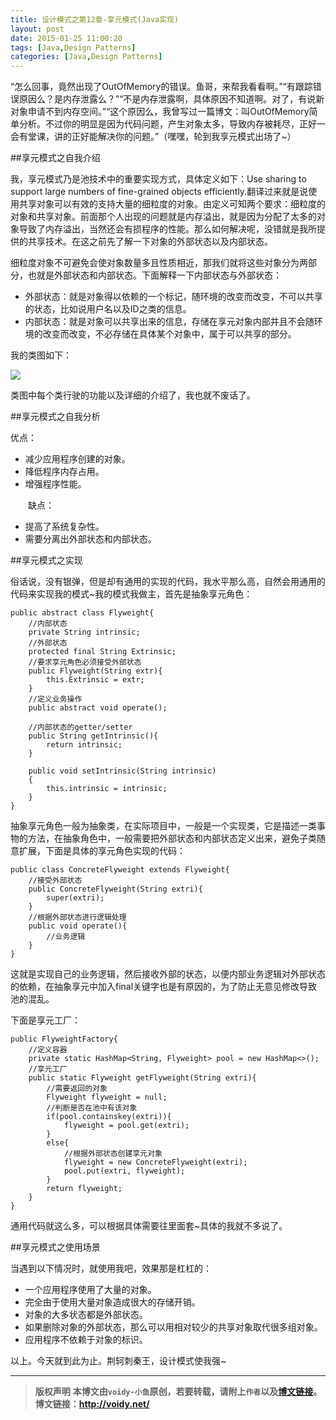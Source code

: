 ```yaml
---
title: 设计模式之第12章-享元模式(Java实现)
layout: post
date: 2015-01-25 11:00:20
tags: [Java,Design Patterns]
categories: [Java,Design Patterns]
---
```


“怎么回事，竟然出现了OutOfMemory的错误。鱼哥，来帮我看看啊。”“有跟踪错误原因么？是内存泄露么？”“不是内存泄露啊，具体原因不知道啊。对了，有说新对象申请不到内存空间。”“这个原因么，我曾写过一篇博文：叫OutOfMemory简单分析。不过你的明显是因为代码问题，产生对象太多，导致内存被耗尽，正好一会有堂课，讲的正好能解决你的问题。”（嘿嘿，轮到我享元模式出场了~）

##享元模式之自我介绍

我，享元模式乃是池技术中的重要实现方式，具体定义如下：Use sharing to support large numbers of fine-grained objects efficiently.翻译过来就是说使用共享对象可以有效的支持大量的细粒度的对象。由定义可知两个要求：细粒度的对象和共享对象。前面那个人出现的问题就是内存溢出，就是因为分配了太多的对象导致了内存溢出，当然还会有损程序的性能。那么如何解决呢，没错就是我所提供的共享技术。在这之前先了解一下对象的外部状态以及内部状态。

细粒度对象不可避免会使对象数量多且性质相近，那我们就将这些对象分为两部分，也就是外部状态和内部状态。下面解释一下内部状态与外部状态：

* 外部状态：就是对象得以依赖的一个标记，随环境的改变而改变，不可以共享的状态，比如说用户名以及ID之类的信息。
* 内部状态：就是对象可以共享出来的信息，存储在享元对象内部并且不会随环境的改变而改变，不必存储在具体某个对象中，属于可以共享的部分。

我的类图如下：

![](http://images.cnitblog.com/blog/666211/201501/242143533919140.jpg)

类图中每个类行驶的功能以及详细的介绍了，我也就不废话了。

##享元模式之自我分析

优点：

* 减少应用程序创建的对象。
* 降低程序内存占用。
* 增强程序性能。

　　缺点：

* 提高了系统复杂性。
* 需要分离出外部状态和内部状态。

##享元模式之实现

俗话说，没有银弹，但是却有通用的实现的代码，我水平那么高，自然会用通用的代码来实现我的模式~我的模式我做主，首先是抽象享元角色：

	public abstract class Flyweight{
	    //内部状态
	    private String intrinsic;
	    //外部状态
	    protected final String Extrinsic;
	    //要求享元角色必须接受外部状态
	    public Flyweight(String extr){
	        this.Extrinsic = extr;
	    }
	    //定义业务操作
	    public abstract void operate();
	
	    //内部状态的getter/setter
	    public String getIntrinsic(){
	        return intrinsic;
	    }
	
	    public void setIntrinsic(String intrinsic)
	    {
	        this.intrinsic = intrinsic;
	    }
	}

抽象享元角色一般为抽象类，在实际项目中，一般是一个实现类，它是描述一类事物的方法，在抽象角色中，一般需要把外部状态和内部状态定义出来，避免子类随意扩展，下面是具体的享元角色实现的代码：

	public class ConcreteFlyweight extends Flyweight{
	    //接受外部状态
	    public ConcreteFlyweight(String extri){
	        super(extri);
	    }
	    //根据外部状态进行逻辑处理
	    public void operate(){
	        //业务逻辑
	    }
	}

这就是实现自己的业务逻辑，然后接收外部的状态，以便内部业务逻辑对外部状态的依赖，在抽象享元中加入final关键字也是有原因的，为了防止无意见修改导致池的混乱。

下面是享元工厂：

	public FlyweightFactory{
	    //定义容器
	    private static HashMap<String, Flyweight> pool = new HashMap<>();
	    //享元工厂
	    public static Flyweight getFlyweight(String extri){
	        //需要返回的对象
	        Flyweight flyweight = null;
	        //判断是否在池中有该对象
	        if(pool.containskey(extri)){
	            flyweight = pool.get(extri);
	        }
	        else{
	            //根据外部状态创建享元对象
	            flyweight = new ConcreteFlyweight(extri);
	            pool.put(extri, flyweight);
	        }
	        return flyweight;
	    }
	}

通用代码就这么多，可以根据具体需要往里面套~具体的我就不多说了。

##享元模式之使用场景

当遇到以下情况时，就使用我吧，效果那是杠杠的：

* 一个应用程序使用了大量的对象。
* 完全由于使用大量对象造成很大的存储开销。
* 对象的大多状态都是外部状态。
* 如果删除对象的外部状态，那么可以用相对较少的共享对象取代很多组对象。
* 应用程序不依赖于对象的标识。

以上。今天就到此为止。荆轲刺秦王，设计模式使我强~



---
> **版权声明**
> **本博文由`voidy-小鱼`原创，若要转载，请附上`作者`以及[博文链接](http://voidy.gitcafe.com/2015/01/25/%E8%AE%BE%E8%AE%A1%E6%A8%A1%E5%BC%8F%E4%B9%8B%E7%AC%AC12%E7%AB%A0-%E4%BA%AB%E5%85%83%E6%A8%A1%E5%BC%8F-Java%E5%AE%9E%E7%8E%B0/)。**
> **博文链接：<http://voidy.net/>**